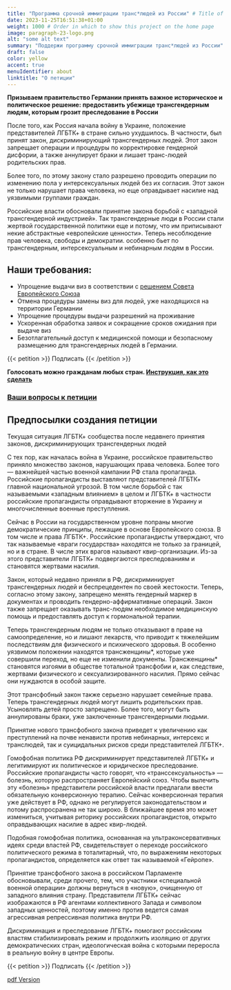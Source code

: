 ```yaml
---
title: "Программа срочной иммиграции транс*людей из России" # Title of your project
date: 2023-11-25T16:51:38+01:00
weight: 1000 # Order in which to show this project on the home page
image: paragraph-23-logo.png
alt: "some alt text"
summary: "Поддержи программу срочной иммиграции транс*людей из России"
draft: false
color: yellow
accent: true
menuIdentifier: about
linktitle: "О петиции"
---
```

**Призываем правительство Германии принять важное историческое и политическое решение: предоставить убежище трансгендерным людям, которым грозит  преследование в России**


После того, как Россия начала войну в Украине, положение представителей ЛГБТК+ в стране сильно ухудшилось. В частности, был принят закон, дискриминирующий трансгендерных людей. Этот закон запрещает операции и процедуры по корректировке гендерной дисфории, а также аннулирует браки и лишает транс-людей родительских прав.

Более того, по этому закону стало разрешено проводить операции по изменению пола у интерсексуальных людей без их согласия. Этот закон не только нарушает права человека, но еще оправдывает насилие над уязвимыми группами граждан.

Российские власти обосновали принятие закона борьбой с «западной трансгендерной индустрией». Так трансгендерные люди в России стали жертвой государственной политики еще и потому, что им приписывают некие абстрактные «европейские ценности». Теперь несоблюдение прав человека, свободы и демократии. особенно бьет по трансгендерным, интерсексуальным и небинарным людям в России.

## Наши требования:

* Упрощение выдачи виз в соответствии с [решением Совета Европейского Союза](https://ec.europa.eu/commission/presscorner/detail/de/IP_22_5430)
* Отмена процедуры замены виз для людей, уже находящихся на территории Германии
* Упрощение процедуры выдачи разрешений на проживание
* Ускоренная обработка заявок и сокращение сроков ожидания при выдаче виз
* Безотлагательный доступ к медицинской помощи и безопасному размещению для трансгендерных людей в Германии.

{{< petition >}} Подписать {{< /petition >}}

**Голосовать можно гражданам любых стран. [Инструкция, как это сделать](https://www.instagram.com/p/C0LztrGMMZp/)**


### [Ваши вопросы к петиции](/pages/paragraph23-faq/)

## Предпосылки создания петиции

Текущая ситуация ЛГБТК+ сообщества после недавнего принятия законов, дискриминирующих трансгендерных людей

С тех пор, как началась война в Украине, российское правительство приняло множество законов, нарушающих права человека. Более того — важнейшей частью военной кампании РФ стала пропаганда. Российские пропагандисты выставляют представителей ЛГБТК+ главной национальной угрозой. В том числе борьбой с так называемыми «западным влиянием» в целом и ЛГБТК+ в частности российские пропагандисты оправдывают вторжение в Украину и многочисленные военные преступления.

Сейчас в России на государственном уровне попраны многие демократические принципы, лежащие в основе Европейского союза. В том числе и права ЛГБТК+. Российские пропагандисты утверждают, что так называемые «враги государства» находятся не только за границей, но и в стране. В числе этих врагов называют квир-организации. Из-за этого представители ЛГБТК+ подвергаются преследованиям и становятся жертвами насилия.

Закон, который недавно приняли в РФ, дискриминирует трансгендерных людей и беспрецедентен по своей жестокости. Теперь, согласно этому закону, запрещено менять гендерный маркер в документах и проводить гендерно-аффирмативные операций. Закон также запрещает оказывать транс-людям необходимое медицинскую помощь и предоставлять доступ к гормональной терапии.

Теперь трансгендерным людям не только отказывают в праве на самоопределение, но и лишают лекарств, что приводит к тяжелейшим последствиям для физического и психического здоровья. В особенно уязвимом положении находятся трансженщины*, которые уже совершили переход, но еще не изменили документы. Трансженщины* становятся изгоями в обществе тотальной трансфобии и, как следствие, жертвами физического и сексуализированного насилия. Прямо сейчас они нуждаются в особой защите.

Этот трансфобный закон также серьезно нарушает семейные права. Теперь трансгендерных людей могут лишить родительских прав. Усыновлять детей просто запрещено. Более того, могут быть аннулированы браки, уже заключенные трансгендерными людьми.

Принятие нового трансфобного закона приведет к увеличению как преступлений на почве ненависти против небинарных, интерсекс и транслюдей, так и суицидальных рисков среди представителей ЛГБТК+.

Гомофобная политика РФ дискриминирует представителей ЛГБТК+ и легитимируют их политическое и юридическое преследование. Российские пропагандисты часто говорят, что «транссексуальность» — болезнь, которую распространяет Европейский союз. Чтобы вылечить эту «болезнь» представители российской власти предлагали ввести обязательную конверсионную терапию. Сейчас конверсионная терапия уже действует в РФ, однако не регулируется законодательством и потому распросранена не так широко. В ближайшее время это может измениться, учитывая риторику российских пропагандистов, открыто оправдывающих насилие в адрес квир-людей.

Подобная гомофобная политика, основанная на ультраконсервативных идеях среди властей РФ, свидетельствует о переходе российского политического режима в тоталитарный, что, по выражениям некоторых пропагандистов, определяется как ответ так называемой «Гейропе».

Принятие трансфобного закона в российском Парламенте обосновывали, среди прочего, тем, что участники «специальной военной операции» должны вернуться в «новую», очищенную от западного влияния страну. Представители ЛГБТК+ сейчас изображаются в РФ агентами коллективного Запада и символом западных ценностей, поэтому именно против ведется самая агрессивная репрессивная политика внутри РФ.

Дискриминация и преследование ЛГБТК+ помогают российским властям стабилизировать режим и продолжить изоляцию от других демократических стран, идеологическая война с которыми переросла в реальную войну в центре Европы.



{{< petition >}} Подписать {{< /petition >}}

[pdf Version](https://quarteera.de/files/paragraph23_ru.pdf)
